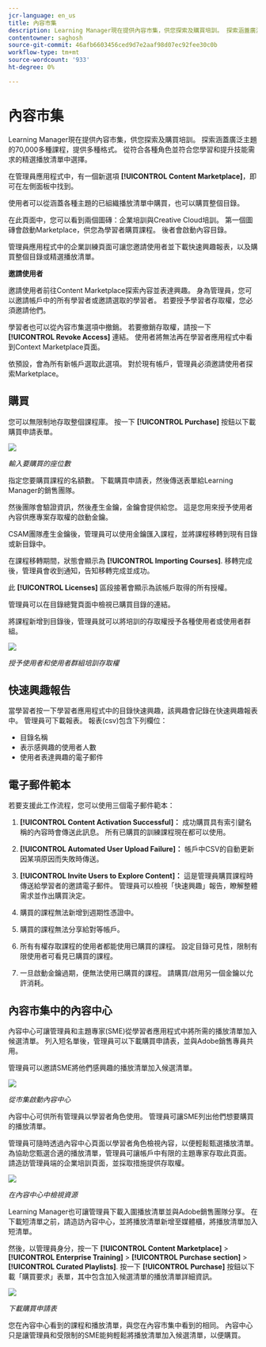 ```yaml
---
jcr-language: en_us
title: 內容市集
description: Learning Manager現在提供內容市集，供您探索及購買培訓。 探索涵蓋廣泛主題的70,000多種課程，提供多種格式。 從符合各種角色並符合您學習和提升技能需求的精選播放清單中選擇。
contentowner: saghosh
source-git-commit: 46afb6603456ced9d7e2aaf98d07ec92fee30c0b
workflow-type: tm+mt
source-wordcount: '933'
ht-degree: 0%

---
```




# 內容市集

Learning Manager現在提供內容市集，供您探索及購買培訓。 探索涵蓋廣泛主題的70,000多種課程，提供多種格式。 從符合各種角色並符合您學習和提升技能需求的精選播放清單中選擇。

在管理員應用程式中，有一個新選項 **[!UICONTROL Content Marketplace]**，即可在左側面板中找到。

使用者可以從涵蓋各種主題的已組織播放清單中購買，也可以購買整個目錄。

在此頁面中，您可以看到兩個圖磚：企業培訓與Creative Cloud培訓。 第一個圖磚會啟動Marketplace，供您為學習者購買課程。 後者會啟動內容目錄。

管理員應用程式中的企業訓練頁面可讓您邀請使用者並下載快速興趣報表，以及購買整個目錄或精選播放清單。

**邀請使用者**

邀請使用者前往Content Marketplace探索內容並表達興趣。 身為管理員，您可以邀請帳戶中的所有學習者或邀請選取的學習者。 若要授予學習者存取權，您必須邀請他們。

學習者也可以從內容市集選項中撤銷。 若要撤銷存取權，請按一下 **[!UICONTROL Revoke Access]** 連結。  使用者將無法再在學習者應用程式中看到Context Marketplace頁面。

依預設，會為所有新帳戶選取此選項。 對於現有帳戶，管理員必須邀請使用者探索Marketplace。

## 購買

您可以無限制地存取整個課程庫。 按一下 **[!UICONTROL Purchase]** 按鈕以下載購買申請表單。

![](assets/purchase-request.png)

*輸入要購買的座位數*

指定您要購買課程的名額數。 下載購買申請表，然後傳送表單給Learning Manager的銷售團隊。

然後團隊會驗證資訊，然後產生金鑰，金鑰會提供給您。 這是您用來授予使用者內容供應專案存取權的啟動金鑰。

CSAM團隊產生金鑰後，管理員可以使用金鑰匯入課程，並將課程移轉到現有目錄或新目錄中。

在課程移轉期間，狀態會顯示為 **[!UICONTROL Importing Courses]**. 移轉完成後，管理員會收到通知，告知移轉完成並成功。

此 **[!UICONTROL Licenses]** 區段接著會顯示為該帳戶取得的所有授權。

管理員可以在目錄總覽頁面中檢視已購買目錄的連結。

將課程新增到目錄後，管理員就可以將培訓的存取權授予各種使用者或使用者群組。

![](assets/licenses.png)

*授予使用者和使用者群組培訓存取權*

## 快速興趣報告

當學習者按一下學習者應用程式中的目錄快速興趣，該興趣會記錄在快速興趣報表中。 管理員可下載報表。 報表(csv)包含下列欄位：

* 目錄名稱
* 表示感興趣的使用者人數
* 使用者表達興趣的電子郵件

## 電子郵件範本

若要支援此工作流程，您可以使用三個電子郵件範本：

1. **[!UICONTROL Content Activation Successful]：** 成功購買具有索引鍵名稱的內容時會傳送此訊息。 所有已購買的訓練課程現在都可以使用。
1. **[!UICONTROL Automated User Upload Failure]：** 帳戶中CSV的自動更新因某項原因而失敗時傳送。
1. **[!UICONTROL Invite Users to Explore Content]：** 這是管理員購買課程時傳送給學習者的邀請電子郵件。 管理員可以檢視「快速興趣」報告，瞭解整體需求並作出購買決定。

1. 購買的課程無法新增到週期性憑證中。
1. 購買的課程無法分享給對等帳戶。
1. 所有有權存取課程的使用者都能使用已購買的課程。 設定目錄可見性，限制有限使用者可看見已購買的課程。
1. 一旦啟動金鑰過期，便無法使用已購買的課程。 請購買/啟用另一個金鑰以允許消耗。

## 內容市集中的內容中心

內容中心可讓管理員和主題專家(SME)從學習者應用程式中將所需的播放清單加入候選清單。 列入短名單後，管理員可以下載購買申請表，並與Adobe銷售專員共用。

管理員可以邀請SME將他們感興趣的播放清單加入候選清單。

![](assets/content-hub.png)

*從市集啟動內容中心*

內容中心可供所有管理員以學習者角色使用。 管理員可讓SME列出他們想要購買的播放清單。

管理員可隨時透過內容中心頁面以學習者角色檢視內容，以便輕鬆甄選播放清單。 為協助您甄選合適的播放清單，管理員可讓帳戶中有限的主題專家存取此頁面。 請造訪管理員端的企業培訓頁面，並採取措施提供存取權。

![](assets/content-hub-resources.png)

*在內容中心中檢視資源*

Learning Manager也可讓管理員下載入圍播放清單並與Adobe銷售團隊分享。 在下載短清單之前，請造訪內容中心，並將播放清單新增至媒體櫃，將播放清單加入短清單。

然後，以管理員身分，按一下 **[!UICONTROL Content Marketplace]** > **[!UICONTROL Enterprise Training]** > **[!UICONTROL Purchase section]** > **[!UICONTROL Curated Playlists]**. 按一下 **[!UICONTROL Purchase]** 按鈕以下載「購買要求」表單，其中包含加入候選清單的播放清單詳細資訊。

![](assets/download-purchase-request.png)

*下載購買申請表*

您在內容中心看到的課程和播放清單，與您在內容市集中看到的相同。 內容中心只是讓管理員和受限制的SME能夠輕鬆將播放清單加入候選清單，以便購買。
